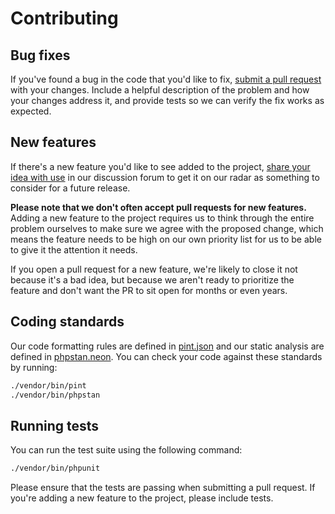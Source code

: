 # Contributing

## Bug fixes

If you've found a bug in the code that you'd like to fix,
[submit a pull request](https://github.com/Returnless-com/inertia-typescript-generator/pulls) with your changes. Include a
helpful description of the problem and how your changes address it, and provide tests so we can verify the fix works
as expected.

## New features

If there's a new feature you'd like to see added to the project,
[share your idea with use](https://github.com/Returnless-com/inertia-typescript-generator/discussions/new?category=ideas) in
our discussion forum to get it on our radar as something to consider for a future release.

**Please note that we don't often accept pull requests for new features.** Adding a new feature to the project
requires us to think through the entire problem ourselves to make sure we agree with the proposed change, which
means the feature needs to be high on our own priority list for us to be able to give it the attention it needs.

If you open a pull request for a new feature, we're likely to close it not because it's a bad idea, but because we
aren't ready to prioritize the feature and don't want the PR to sit open for months or even years.

## Coding standards

Our code formatting rules are defined in
[pint.json](https://github.com/Returnless-com/inertia-typescript-generator/blob/main/pint.json) and our static analysis are
defined in [phpstan.neon](https://github.com/Returnless-com/inertia-typescript-generator/blob/main/phpstan.neon). You can check
your code against these standards by running:

```sh
./vendor/bin/pint
./vendor/bin/phpstan
```

## Running tests

You can run the test suite using the following command:

```sh
./vendor/bin/phpunit
```

Please ensure that the tests are passing when submitting a pull request. If you're adding a new feature to the 
project, please include tests.
